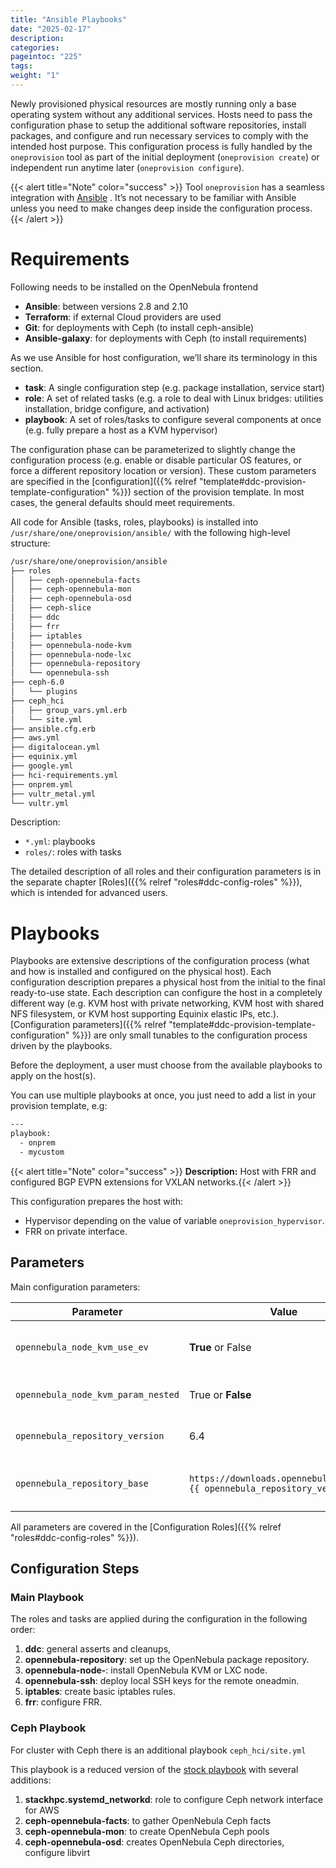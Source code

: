 ```yaml
---
title: "Ansible Playbooks"
date: "2025-02-17"
description:
categories:
pageintoc: "225"
tags:
weight: "1"
---
```


<a id="ddc-config-playbooks"></a>

<!--# Configuration -->

Newly provisioned physical resources are mostly running only a base operating system without any additional services. Hosts need to pass the configuration phase to setup the additional software repositories, install packages, and configure and run necessary services to comply with the intended host purpose. This configuration process is fully handled by the `oneprovision` tool as part of the initial deployment (`oneprovision create`) or independent run anytime later (`oneprovision configure`).

{{< alert title="Note" color="success" >}}
Tool `oneprovision` has a seamless integration with [Ansible](https://www.ansible.com/) . It’s not necessary to be familiar with Ansible unless you need to make changes deep inside the configuration process.{{< /alert >}} 

# Requirements

Following needs to be installed on the OpenNebula frontend

* **Ansible**: between versions 2.8 and 2.10
* **Terraform**: if external Cloud providers are used
* **Git**: for deployments with Ceph (to install ceph-ansible)
* **Ansible-galaxy**: for deployments with Ceph (to install requirements)

As we use Ansible for host configuration, we’ll share its terminology in this section.

* **task**: A single configuration step (e.g. package installation, service start)
* **role**: A set of related tasks (e.g. a role to deal with Linux bridges: utilities installation, bridge configure, and activation)
* **playbook**: A set of roles/tasks to configure several components at once (e.g. fully prepare a host as a KVM hypervisor)

The configuration phase can be parameterized to slightly change the configuration process (e.g. enable or disable particular OS features, or force a different repository location or version). These custom parameters are specified in the [configuration]({{% relref "template#ddc-provision-template-configuration" %}}) section of the provision template. In most cases, the general defaults should meet requirements.

All code for Ansible (tasks, roles, playbooks) is installed into `/usr/share/one/oneprovision/ansible/` with the following high-level structure:

```default
/usr/share/one/oneprovision/ansible
├── roles
│   ├── ceph-opennebula-facts
│   ├── ceph-opennebula-mon
│   ├── ceph-opennebula-osd
│   ├── ceph-slice
│   ├── ddc
│   ├── frr
│   ├── iptables
│   ├── opennebula-node-kvm
│   ├── opennebula-node-lxc
│   ├── opennebula-repository
│   └── opennebula-ssh
├── ceph-6.0
│   └── plugins
├── ceph_hci
│   ├── group_vars.yml.erb
│   └── site.yml
├── ansible.cfg.erb
├── aws.yml
├── digitalocean.yml
├── equinix.yml
├── google.yml
├── hci-requirements.yml
├── onprem.yml
├── vultr_metal.yml
└── vultr.yml
```

Description:

* `*.yml`: playbooks
* `roles/`: roles with tasks

The detailed description of all roles and their configuration parameters is in the separate chapter [Roles]({{% relref "roles#ddc-config-roles" %}}), which is intended for advanced users.

<a id="ddc-config-playbooks-overview"></a>

# Playbooks

Playbooks are extensive descriptions of the configuration process (what and how is installed and configured on the physical host). Each configuration description prepares a physical host from the initial to the final ready-to-use state. Each description can configure the host in a completely different way (e.g. KVM host with private networking, KVM host with shared NFS filesystem, or KVM host supporting Equinix elastic IPs, etc.). [Configuration parameters]({{% relref "template#ddc-provision-template-configuration" %}}) are only small tunables to the configuration process driven by the playbooks.

Before the deployment, a user must choose from the available playbooks to apply on the host(s).

You can use multiple playbooks at once, you just need to add a list in your provision template, e.g:

```default
---
playbook:
  - onprem
  - mycustom
```

{{< alert title="Note" color="success" >}}
**Description:** Host with FRR and configured BGP EVPN extensions for VXLAN networks.{{< /alert >}}  

This configuration prepares the host with:

* Hypervisor depending on the value of variable `oneprovision_hypervisor`.
* FRR on private interface.

## Parameters

Main configuration parameters:

| Parameter                          | Value                                                                             | Description                           |
|------------------------------------|-----------------------------------------------------------------------------------|---------------------------------------|
| `opennebula_node_kvm_use_ev`       | **True** or False                                                                 | Whether to use the ev package for kvm |
| `opennebula_node_kvm_param_nested` | True or **False**                                                                 | Enable nested KVM virtualization      |
| `opennebula_repository_version`    | 6.4                                                                               | OpenNebula repository version         |
| `opennebula_repository_base`       | `https://downloads.opennebula.io/repo/`<br/>`{{ opennebula_repository_version }}` | Repository of the OpenNebula packages |

All parameters are covered in the [Configuration Roles]({{% relref "roles#ddc-config-roles" %}}).

## Configuration Steps

### Main Playbook

The roles and tasks are applied during the configuration in the following order:

1. **ddc**: general asserts and cleanups,
2. **opennebula-repository**: set up the OpenNebula package repository.
3. **opennebula-node-<X>**: install OpenNebula KVM or LXC node.
4. **opennebula-ssh**: deploy local SSH keys for the remote oneadmin.
5. **iptables**: create basic iptables rules.
6. **frr**: configure FRR.

### Ceph Playbook

For cluster with Ceph there is an additional playbook `ceph_hci/site.yml`

This playbook is a reduced version of the [stock playbook](https://github.com/ceph/ceph-ansible/blob/master/site.yml.sample) with several additions:

1. **stackhpc.systemd_networkd**: role to configure Ceph network interface for AWS
2. **ceph-opennebula-facts**: to gather OpenNebula Ceph facts
3. **ceph-opennebula-mon**: to create OpenNebula Ceph pools
4. **ceph-opennebula-osd**: creates OpenNebula Ceph directories, configure libvirt
